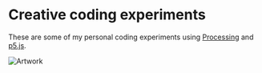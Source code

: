 # Creative coding experiments
These are some of my personal coding experiments using [Processing](https://processing.org/) and [p5.js](https://p5js.org/).

![Artwork](https://github.com/DanielBrito/creative-coding-experiments/blob/master/CodingExperiments/creative-coding-experiment.gif)
